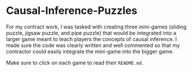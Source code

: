 # Causal-Inference-Puzzles
For my contract work, I was tasked with creating three mini-games (sliding puzzle, jigsaw puzzle, and pipe puzzle) that would be integrated into a larger game meant to teach players the concepts of causal inference. I made sure the code was clearly written and well commented so that my contractor could easily integrate the mini-game into the bigger game. 

Make sure to click on each game to read their `README.md`.
